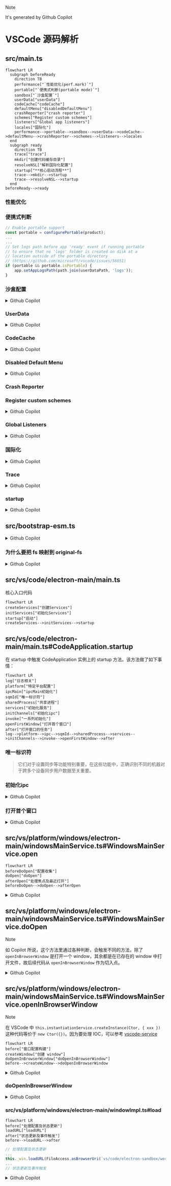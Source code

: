 >[!note]
> It's generated by Github Copilot

# VSCode 源码解析

## src/main.ts

```mermaid
flowchart LR
  subgraph beforeReady
    direction TB
    performance["`性能优化(perf.mark)`"]
    portable["`便携式判断(portable mode)`"]
    sandbox["`沙盒配置`"]
    userData["userData"]
    codeCache["codeCache"]
    defaultMenu["disabledDefaultMenu"]
    crashReporter["crash reporter"]
    schemes["Register custom schemes"]
    listeners["Global app listeners"]
    locales["国际化"]
    performance-->portable-->sandbox-->userData-->codeCache-->defaultMenu-->crashReporter-->schemes-->listeners-->locales
  end
  subgraph ready
    direction TB
    trace["trace"]
    mkdir["创建代码缓存目录"]
    resolveNSL["解析国际化配置"]
    startup["**核心启动流程**"]
    trace-->mkdir-->startup
    trace-->resolveNSL-->startup
  end
beforeReady-->ready
```

### 性能优化
### 便携式判断
```typescript
// Enable portable support
const portable = configurePortable(product);
...
...
// Set logs path before app 'ready' event if running portable
// to ensure that no 'logs' folder is created on disk at a
// location outside of the portable directory
// (https://github.com/microsoft/vscode/issues/56651)
if (portable && portable.isPortable) {
	app.setAppLogsPath(path.join(userDataPath, 'logs'));
}
```
### 沙盒配置

<details>

<summary>Github Copilot</summary>


> # VS Code 沙盒配置分析
> 这段代码负责配置 VS Code 中的 Electron 沙盒（sandbox）机制，这是一个重要的安全特性。
> ## 核心功能
> 这部分代码解析命令行参数并配置 Electron 相关的开关选项。
> ## 沙盒策略逻辑
> 这段代码实现了一个三路条件逻辑：
> - 启用沙盒条件：
>   - sandbox 参数为 true
>   - 未指定 disable-chromium-sandbox 命令行参数
>   - 配置文件中未设置 disable-chromium-sandbox: true
> - 特殊情况处理：
>   - 当指定了 --no-sandbox 但未指定 disable-gpu-sandbox 时，禁用 GPU 沙盒
> - 默认行为：
>   - 如果以上条件都不满足，则同时禁用普通沙盒和 GPU 沙盒
> 这是 Electron 应用程序中提高安全性的关键配置，用于隔离应用程序的不同部分，防止潜在的安全漏洞。


</details>

### UserData

<details>

<summary>Github Copilot</summary>


> # `userData` 配置代码分析
> 这段代码是 VS Code 的核心逻辑，负责设置应用程序的用户数据路径。
> ## userData 的作用
> 在 VS Code (以及所有 Electron 应用程序) 中，`userData` 目录是存储用户特定数据的关键位置，包含：
> - 用户设置和首选项
> - 已安装的扩展
> - 工作区配置
> - 应用程序状态信息
> - 临时文件和缓存
> - 日志文件
> ## 代码解析
> ```typescript
> // 在 app 'ready' 事件前设置 userData 路径
> const userDataPath = getUserDataPath(args, product.nameShort ?? 'code-oss-dev');
> if (process.platform === 'win32') {
>    const userDataUNCHost = getUNCHost(userDataPath);
>    if (userDataUNCHost) {
>        addUNCHostToAllowlist(userDataUNCHost); // 启用在 userDataPath 中使用 UNC 路径
>    }
> }
> app.setPath('userData', userDataPath);
> ```
> 这段代码执行两个主要操作：
> 1. 获取用户数据路径：调用 `getUserDataPath()` 函数，传入命令行参数和产品名称
> 2. 将该路径设置为 Electron 的 `userData` 路径
> ## 边界情况处理
> 这里也包含一个边界情况处理：Windows 平台上对 UNC 路径的特殊处理。
> **UNC 路径处理**：
> - 对于 Windows 用户，检查 userData 路径是否是网络路径(如 `\\server\share\folder`)
> - 如果是，调用 `addUNCHostToAllowlist` 函数将该网络主机添加到允许列表中
> - 这确保了 VS Code 可以正确访问存储在网络位置的用户数据
> 这个 UNC 路径处理确保 VS Code 在企业环境中正常工作，即使用户配置文件存储在网络位置。

</details>

### CodeCache

<details>

<summary>Github Copilot</summary>


> # `codeCachePath` 的作用分析
> 这段代码是 VS Code 的核心优化逻辑，用于获取代码缓存路径。
> ## 主要功能
> `codeCachePath` 用于存储 V8 JavaScript 引擎编译后的代码缓存，这是提高 VS Code 启动性能的关键机制。
> ```typescript
> // Resolve code cache path
> const codeCachePath = getCodeCachePath();
> ```
> 通过查看 `getCodeCachePath()` 函数实现，可以了解其详细逻辑：
> ```typescript
> function getCodeCachePath(): string | undefined {
> 	// 如果通过命令行参数明确禁用
> 	if (process.argv.indexOf('--no-cached-data') > 0) {
> 		return undefined;
> 	}
> 	// 开发模式下不使用缓存
> 	if (process.env['VSCODE_DEV']) {
> 		return undefined;
> 	}
> 	// 需要 commit ID
> 	const commit = product.commit;
> 	if (!commit) {
> 		return undefined;
> 	}
> 	return path.join(userDataPath, 'CachedData', commit);
> }
> ```
> ## 技术原理
> 代码缓存的工作原理：
> - 缓存 JS 代码的编译结果（字节码），避免每次启动时重新解析和编译
> - 路径包含特定的 commit ID，确保不同版本使用独立的缓存
> - 显著减少启动时间，特别是在大型应用如 VS Code 中效果明显
> ## 使用方式
> 在应用启动过程中，该路径被设置为环境变量并在后续初始化步骤中使用：
> ```typescript
> process.env['VSCODE_CODE_CACHE_PATH'] = codeCachePath || '';
> ```
> 这个优化对 VS Code 的快速启动至关重要，尤其当应用规模不断增长时。

</details>

### Disabled Default Menu

<details>

<summary>Github Copilot</summary>


> # `Menu.setApplicationMenu(null)` 分析
> 这行代码是 VSCode 的**核心逻辑**部分，而不是处理边界情况。
> ```typescript
> // Disable default menu (https://github.com/electron/electron/issues/35512)
> Menu.setApplicationMenu(null);
> ```
> ## 功能说明
> 这段代码通过将应用程序菜单设置为 `null` 来禁用 Electron 的默认菜单栏。这是 VSCode 启动流程中的一个重要步骤，因为：
> 1. VSCode 实现了自己的自定义菜单系统，不依赖 Electron 的默认菜单
> 2. 需要先禁用默认菜单，然后在应用程序的其他部分再创建和设置自定义菜单
> ## 实现原因
> 注释中引用的 GitHub issue (#35512) 说明这是有意为之的设计选择，与 Electron 默认菜单行为有关。VSCode 需要完全控制其菜单系统，以提供一致的跨平台体验和丰富的自定义选项。
> 此代码与沙盒配置、用户数据路径设置等一样，都是 VSCode 启动过程中的基础设置步骤，属于应用程序初始化阶段的核心逻辑。


</details>

### Crash Reporter
### Register custom schemes

<details>

<summary>Github Copilot</summary>


> # 自定义协议注册分析
> 这段代码是 VS Code 的**核心逻辑**，负责注册和配置 VS Code 使用的两个关键自定义 URL 协议。
> ## 功能解析
> ```typescript
> // Register custom schemes with privileges
> protocol.registerSchemesAsPrivileged([
> 	{
> 		scheme: 'vscode-webview',
> 		privileges: { standard: true, secure: true, supportFetchAPI: true, corsEnabled: true, allowServiceWorkers: true, codeCache: true }
> 	},
> 	{
> 		scheme: 'vscode-file',
> 		privileges: { secure: true, standard: true, supportFetchAPI: true, corsEnabled: true, codeCache: true }
> 	}
> ]);
> ```
> 该代码注册了两个自定义 URL 协议：
> 1. **vscode-webview**：为 VS Code 的 WebView 功能提供支持
>    - 具有完整特权集，包括 Service Worker 支持
>    - 允许 WebView 内容安全地与主进程通信
> 2. **vscode-file**：提供对本地文件的安全访问
>    - 与标准文件协议不同，具有额外安全约束
>    - 支持代码缓存以提高性能
> 这是 VS Code 架构的基础部分，没有这些自定义协议的注册，编辑器的许多核心功能（如扩展 UI、Markdown 预览、自定义编辑器等）都无法正常工作。
> 这些协议注册必须在应用初始化阶段完成，以确保 Electron 的渲染器进程能够正确识别和处理这些特殊 URL。
> Similar code found with 1 license type


</details>

### Global Listeners

<details>

<summary>Github Copilot</summary>


> # `registerListeners()` 分析
> 这段代码是 VS Code 的**核心逻辑**，负责设置全局应用程序事件监听器。
> ## 主要功能
> ```typescript
> // Global app listeners
> registerListeners();
> ```
> 这行代码调用的 `registerListeners()` 函数在 VS Code 启动过程中扮演着关键角色，它：
> 1. 注册处理文件打开请求的事件监听器
> 2. 设置 URL 协议处理的事件回调
> ## 具体实现
> 查看 `registerListeners()` 函数的完整实现：
> ```typescript
> function registerListeners(): void {
> 	/**
> 	 * macOS: when someone drops a file to the not-yet running VSCode, the open-file event fires even before
> 	 * the app-ready event. We listen very early for open-file and remember this upon startup as path to open.
> 	 */
> 	const macOpenFiles: string[] = [];
> 	(globalThis as any)['macOpenFiles'] = macOpenFiles;
> 	app.on('open-file', function(event, path) {
> 		macOpenFiles.push(path);
> 	});
> 	/**
> 	 * macOS: react to open-url requests.
> 	 */
> 	const openUrls: string[] = [];
> 	const onOpenUrl = function(event: { preventDefault: () => void }, url: string) {
> 		event.preventDefault();
> 		openUrls.push(url);
> 	};
> 	app.on('will-finish-launching', function() {
> 		app.on('open-url', onOpenUrl);
> 	});
> 	(globalThis as any)['getOpenUrls'] = function() {
> 		app.removeListener('open-url', onOpenUrl);
> 		return openUrls;
> 	};
> }
> ```
> 这是 VS Code 启动流程的核心部分，确保应用程序能够正确响应各种外部请求。


</details>

### 国际化

<details>

<summary>Github Copilot</summary>


> # VS Code 国际化配置分析
> 这段代码是 VS Code 的**核心逻辑**和**边界情况处理**的结合，负责设置应用程序的国际化（i18n）支持。
> ## 核心逻辑部分
> ```typescript
> // 可以在 app.ready 事件前解析 NLS 配置（如果在 argv.json 中已定义）
> // 否则只能在 app.ready 事件后解析 NLS，以获取 OS 区域设置
> let nlsConfigurationPromise: Promise<INLSConfiguration> | undefined = undefined;
> // 获取操作系统首选语言用于语言推荐
> // 在 Linux 上，当用户仅配置了 'C' 区域设置时，API 可能返回空数组
> // 无论哪种操作系统，如果数组为空，默认使用 'en'
> const osLocale = processZhLocale((app.getPreferredSystemLanguages()?.[0] ?? 'en').toLowerCase());
> const userLocale = getUserDefinedLocale(argvConfig);
> if (userLocale) {
> 	nlsConfigurationPromise = resolveNLSConfiguration({
> 		userLocale,
> 		osLocale,
> 		commit: product.commit,
> 		userDataPath,
> 		nlsMetadataPath: __dirname
> 	});
> }
> ```
> ## 边界情况处理
> ```typescript
> // 传入区域设置到 Electron，确保 Windows Control Overlay 在 Windows 上正确渲染
> // 由于 https://github.com/microsoft/vscode/issues/167543 问题
> // 暂时不在 macOS 上传入区域设置
> // 如果区域设置是 `qps-ploc`，表示使用的是微软伪语言包
> // 在这种情况下，使用 `en` 作为 Electron 区域设置
> if (process.platform === 'win32' || process.platform === 'linux') {
> 	const electronLocale = (!userLocale || userLocale === 'qps-ploc') ? 'en' : userLocale;
> 	app.commandLine.appendSwitch('lang', electronLocale);
> }
> ```
> 这段代码处理了几个重要的边界情况：
> 1. 中文语言特殊处理 (`processZhLocale` 函数)
> 2. 在没有找到区域设置时回退到英语
> 3. 微软伪语言包 (`qps-ploc`) 的特殊处理
> 4. macOS 平台的特殊处理（不设置区域设置）
> 这是 VS Code 作为全球化应用程序的关键部分，确保不同语言环境的用户都能获得良好体验。


</details>

### Trace

<details>

<summary>Github Copilot</summary>


> # 调试跟踪配置代码分析
> 这段代码是**边界情况处理**，专门用于支持调试和性能分析场景，而不是 VS Code 的核心运行逻辑。
> ## 功能解析
> ```typescript
> if (args['trace']) {
> 	let traceOptions: Electron.TraceConfig | Electron.TraceCategoriesAndOptions;
> 	if (args['trace-memory-infra']) {
> 		const customCategories = args['trace-category-filter']?.split(',') || [];
> 		customCategories.push('disabled-by-default-memory-infra', 'disabled-by-default-memory-infra.v8.code_stats');
> 		traceOptions = {
> 			included_categories: customCategories,
> 			excluded_categories: ['*'],
> 			memory_dump_config: {
> 				allowed_dump_modes: ['light', 'detailed'],
> 				triggers: [
> 					{
> 						type: 'periodic_interval',
> 						mode: 'detailed',
> 						min_time_between_dumps_ms: 10000
> 					},
> 					{
> 						type: 'periodic_interval',
> 						mode: 'light',
> 						min_time_between_dumps_ms: 1000
> 					}
> 				]
> 			}
> 		};
> 	} else {
> 		traceOptions = {
> 			categoryFilter: args['trace-category-filter'] || '*',
> 			traceOptions: args['trace-options'] || 'record-until-full,enable-sampling'
> 		};
> 	}
> 	contentTracing.startRecording(traceOptions).finally(() => onReady());
> } else {
> 	onReady();
> }
> ```
> 这段代码是一个特殊的调试工具，仅在使用 `--trace` 命令行参数启动 VS Code 时才会激活。它提供两种不同的跟踪配置：
> 1. **内存基础设施跟踪** (通过 `--trace-memory-infra` 启用)：
>    - 配置定期内存转储（轻量和详细两种模式）
>    - 包含特定内存相关的跟踪类别
> 2. **一般性能跟踪**：
>    - 使用命令行提供的类别过滤器或默认跟踪所有类别
>    - 允许自定义跟踪选项
> 无论是否启用跟踪，最终都会调用 `onReady()` 继续应用程序的启动流程。
> 这属于边界情况处理，因为它:
> - 仅在特定命令行参数存在时才激活
> - 服务于调试/诊断而非核心功能
> - 普通用户几乎不会使用这些参数


</details>

### startup


<details>

<summary>Github Copilot</summary>


> # `startup` 函数分析
> 这段代码是 VS Code 的**核心逻辑**，实现了 VS Code 的主要启动流程。
> ## 函数分析
> ```typescript
> /**
>  * Main startup routine
>  */
> async function startup(codeCachePath: string | undefined, nlsConfig: INLSConfiguration): Promise<void> {
> 	process.env['VSCODE_NLS_CONFIG'] = JSON.stringify(nlsConfig);
> 	process.env['VSCODE_CODE_CACHE_PATH'] = codeCachePath || '';
> 	// Bootstrap ESM
> 	await bootstrapESM();
> 	// Load Main
> 	await import('./vs/code/electron-main/main.js');
> 	perf.mark('code/didRunMainBundle');
> }
> ```
> 这个函数是 VS Code 启动的核心，执行以下几个关键步骤：
> 1. **配置环境变量**：设置国际化配置和代码缓存路径
> 2. **引导模块系统**：通过 `bootstrapESM()` 初始化 ES 模块系统
> 3. **加载主程序**：动态导入主模块 `./vs/code/electron-main/main.js`
> 4. **性能标记**：记录完成主程序包运行的性能时间点
> 这个函数本质上是应用程序启动序列的核心部分，而不是处理边缘情况的代码。它代表了 VS Code 从 Electron 层到实际应用程序加载的关键转换点。


</details>

## src/bootstrap-esm.ts

<details>

<summary>Github Copilot</summary>


> # bootstrap-esm.ts 文件分析
> ## 文件作用
> bootstrap-esm.ts 是 VS Code 核心启动过程中的关键组件，负责引导 ECMAScript 模块 (ESM) 系统并完成以下核心初始化任务：
> 1. **模块解析钩子配置**
>    - 将 'fs' 模块重定向到 'original-fs'，确保在 Electron 环境中正确处理文件系统操作
>    - 注册特殊的模块加载器以处理特定的模块解析逻辑
> 2. **全局状态初始化**
>    - 设置关键全局变量如 `_VSCODE_PRODUCT_JSON` 和 `_VSCODE_PACKAGE_JSON`
>    - 处理开发环境下的产品配置覆盖
> 3. **国际化 (NLS) 支持**
>    - 加载和配置本地化资源
>    - 处理语言包的加载和回退逻辑
>    - 记录性能指标以跟踪 NLS 加载时间
> ## 主要功能
> 文件导出一个关键函数 `bootstrapESM()`，在主应用程序启动序列中被调用：
> ```typescript
> export async function bootstrapESM(): Promise<void> {
>     // NLS
>     await setupNLS();
> }
> ```
> ## 如果缺少此文件的后果
> 如果这个文件不存在，VS Code 将无法正常启动：
> 1. **启动序列中断**
>    - main.ts 中的 `startup()` 函数直接调用 `bootstrapESM()`
>    - 缺少这个函数会导致启动流程中断
> 2. **模块加载失败**
>    - 没有 fs 模块重定向，将导致 Electron 环境中的文件系统操作不可靠
> 3. **国际化支持缺失**
>    - 无法加载语言包
>    - 所有界面将回退到默认英文，忽略用户语言首选项
> 4. **全局配置缺失**
>    - 依赖全局产品信息的代码将失败
>    - 无法正确识别产品特性和配置
> 5. **性能跟踪受损**
>    - 性能标记点缺失，影响诊断和性能分析能力
> 这个文件是 VS Code 模块化架构和启动流程的核心部分，确保应用程序的各个组件能够正确初始化和协同工作。

</details>

### 为什么要把 fs 映射到 original-fs

<details>

<summary>Github Copilot</summary>

> # Purpose of Mapping 'fs' to 'original-fs'
> This code maps the 'fs' module to 'original-fs' in Electron environments for an important reason:
> In Electron applications, the standard 'fs' module is often modified to implement security restrictions or provide sandboxed file system operations for renderer processes. These restrictions could limit VS Code's ability to perform necessary file operations.
> The 'original-fs' module in Electron provides access to the unmodified Node.js file system API with full capabilities. By redirecting 'fs' imports to 'original-fs', the code ensures VS Code can use unrestricted file system access when running in an Electron context.
> The implementation:
> 1. Only activates in Electron environments (checked with conditions)
> 2. Uses a custom ES module loader hook to intercept 'fs' imports
> 3. Redirects them to 'node:original-fs'
> This ensures VS Code maintains full file system access capabilities necessary for its core functionality like reading/writing files and working with project directories.

</details>

## src/vs/code/electron-main/main.ts
核心入口代码

```mermaid
flowchart LR
createServices["创建Services"]
initServices["初始化Services"]
startup["启动"]
createServices-->initServices-->startup
```

## src/vs/code/electron-main/main.ts#CodeApplication.startup

在 startup 中触发 CodeApplication 实例上的 startup 方法。该方法做了如下事情：

```mermaid
flowchart LR
log["日志相关"]
platform["特定平台配置"]
ipcMain["ipcMain初始化"]
sqmId["唯一标识符"]
sharedProcess["共享进程"]
services["初始化服务"]
initChannels["初始化ipc"]
invoke["一系列初始化"]
openFirstWindow["打开首个窗口"]
after["打开窗口的任务"]
log-->platform-->ipc-->sqmId-->sharedProcess-->services-->initChannels-->invoke-->openFirstWindow-->after
```

### 唯一标识符

> 它们对于设置同步等功能特别重要，在这些功能中，正确识别不同的机器对于跨多个设备同步用户数据至关重要。

### 初始化ipc


<details>

<summary>Github Copilot</summary>

 
> # initChannels 方法的作用
> `initChannels` 方法在 VS Code 的主进程中负责初始化和注册进程间通信(IPC)通道。这些通道使 VS Code 的主进程能够与其他进程(如渲染进> 程和共享进程)进行通信。
> ## 主要功能
> 1. **创建通信桥梁**：为 VS Code 的各个组件之间建立通信机制
> 2. **注册服务通道**：将主进程中的各种服务转换为可通过 IPC 访问的通道
> ## 注册的通道类型
> 方法将通道注册到三个不同的目标：
> 1. **mainProcessNodeIpcServer**：用于第一个和第二个 VS Code 实例之间的通信
> 2. **mainProcessElectronServer**：用于主进程与渲染进程之间的通信
> 3. **sharedProcessClient**：用于主进程与共享进程之间的通信
> ## 注册的重要服务通道
> 该方法注册了大量服务通道，包括：
> - **系统功能**：启动(`launch`)、更新(`update`)、进程管理(`process`)
> - **文件操作**：本地文件系统访问
> - **安全与加密**：加密服务、签名服务、策略管理
> - **UI组件**：菜单栏、Webview管理
> - **数据管理**：存储服务、用户数据配置文件
> - **开发工具**：诊断服务、日志记录、扩展主机调试
> - **终端相关**：终端服务、外部终端集成
> 通过这种通道设计，VS Code 实现了一个模块化的架构，其中不同的进程可以安全地访问彼此的功能，而无需共享内存空间，提高了应用程序的稳定性和可扩展性。


</details>

### 打开首个窗口


<details>

<summary>Github Copilot</summary>


> # openFirstWindow 方法详解
> `openFirstWindow` 方法是 VS Code 启动过程中的关键环节，负责决定首次启动时应该打开什么内容。这个方法需要处理多种启动场景，包括从协议链接、命令行参数、系统事件等各种方式启动 VS Code 时应该展示什么内容。
> ## 方法整体作用
> 此方法负责确定并打开 VS Code 启动时用户看到的第一个窗口，包括:
> - 决定打开空窗口还是特定内容
> - 处理通过协议链接（如 vscode:// URL）启动的情况
> - 响应命令行参数
> - 处理操作系统特定的文件打开事件（特别是 macOS）
> ## 分支判断详解
> 方法包含多个 if-else 分支，每个分支处理不同的启动场景：
> ### 1. 协议 URL 启动分支
> ```typescript
> if (initialProtocolUrls) {
>     // 子分支1: 可直接作为窗口打开的 URL
>     if (initialProtocolUrls.openables.length > 0) {
>         // 打开协议 URL 指定的文件/文件夹/工作区
>     }
>     // 子分支2: 请求在新窗口中处理的协议 URL
>     if (initialProtocolUrls.urls.length > 0) {
>         for (const protocolUrl of initialProtocolUrls.urls) {
>             if (params.get('windowId') === '_blank') {
>                 // 打开空白窗口，稍后处理此 URL
>             }
>         }
>     }
> }
> ```
> **示例**:
> - 当用户点击 `vscode://file/path/to/project` 链接时，VS Code 会启动并直接打开该项目
> - 当扩展请求在新窗口中打开内容时，如 `vscode://vscode.github-authentication?windowId=_blank`
> ### 2. 无文件/文件夹参数启动分支
> ```typescript
> if (!hasCliArgs && !hasFolderURIs && !hasFileURIs) {
>     // 子分支1: 强制新窗口
>     if (args['new-window'] || forceProfile || forceTempProfile) {
>         // 打开空白新窗口
>     }
>     // 子分支2: macOS 特定处理
>     if (macOpenFiles.length) {
>         // 打开通过 Finder 拖放或"打开方式"选择的文件
>     }
> }
> ```
> **示例**:
> - 用户通过 `code --new-window` 命令启动，将打开一个空白窗口
> - 用户指定特定配置文件启动 `code --profile myprofile`，将打开空白窗口使用该配置
> - 在 macOS 上，用户将文件拖到 VS Code 图标上启动应用
> ### 3. 默认启动分支（有命令行参数）
> ```typescript
> // 默认行为：从命令行读取路径
> return windowsMainService.open({
>     // 各种参数...
> });
> ```
> **示例**:
> - 用户执行 `code /path/to/project` 将直接打开该项目
> - 用户执行 `code --diff file1 file2` 将在差异模式下打开两个文件
> - 用户执行 `code file.txt:42` 将打开文件并跳转到第42行
> ## 总结
> `openFirstWindow` 方法是 VS Code 启动体验的核心，它处理了多种不同的启动场景，确保无论用户如何启动 VS Code，都能获得一致且符合预期的体验。这种灵活性使 VS Code 能够无缝集成到不同的工作流程和操作系统环境中。

</details>

## src/vs/platform/windows/electron-main/windowsMainService.ts#WindowsMainService.open


```mermaid
flowchart LR
beforeDoOpen["配置收集"]
doOpen["doOpen"]
afterOpen["处理焦点及最近打开"]
beforeDoOpen-->doOpen-->afterOpen
```

<details>

<summary>Github Copilot</summary>

> # VS Code 的 open 方法详解
> `open` 方法是 VS Code 窗口管理系统中的核心方法，负责处理各种内容的打开逻辑，包括文件、文件夹和工作区。这个方法位于 `WindowsMainService` 类中，是所有窗口打开操作的中央控制器。
> ## 核心功能
> 这个方法的主要职责是：
> 1. **确定要打开的内容**：解析用户想要打开的内容（文件、文件夹、工作区）
> 2. **决定打开方式**：确定内容应该在新窗口还是现有窗口中打开
> 3. **处理窗口状态**：管理窗口的创建、重用和焦点
> 4. **支持特殊模式**：处理差异比较、合并文件、命令行等待等特殊模式
> ## 方法参数
> ```typescript
> async open(openConfig: IOpenConfiguration): Promise<ICodeWindow[]>
> ```
> `openConfig` 参数包含了控制打开行为的所有配置，如：
> - 打开上下文（CLI、桌面、菜单等）
> - 命令行参数
> - 是否应该在新窗口打开
> - 是否为添加/移除文件夹模式
> - 要打开的 URI 列表
> ## 主要流程
> 1. **路径收集**：调用 `getPathsToOpen` 收集所有要打开的路径
>    ```typescript
>    const pathsToOpen = await this.getPathsToOpen(openConfig);
>    ```
> 2. **路径分类**：将收集到的路径分类为文件夹、工作区、文件等
>    ```typescript
>    for (const path of pathsToOpen) {
>      if (isSingleFolderWorkspacePathToOpen(path)) {
>        // 处理文件夹...
>      } else if (isWorkspacePathToOpen(path)) {
>        // 处理工作区...
>      } else if (path.fileUri) {
>        // 处理文件...
>      }
>    }
>    ```
> 3. **特殊模式处理**：
>    ```typescript
>    // 差异比较模式
>    if (openConfig.diffMode && filesToOpen && filesToOpen.filesToOpenOrCreate.length >= 2) {
>      filesToOpen.filesToDiff = filesToOpen.filesToOpenOrCreate.slice(0, 2);
>      filesToOpen.filesToOpenOrCreate = [];
>    }
>    
>    // 合并模式
>    if (openConfig.mergeMode && filesToOpen && filesToOpen.filesToOpenOrCreate.length === 4) {
>      filesToOpen.filesToMerge = filesToOpen.filesToOpenOrCreate.slice(0, 4);
>      // ...
>    }
>    ```
> 4. **执行打开操作**：调用 `doOpen` 方法实际打开窗口
>    ```typescript
>    const { windows: usedWindows, filesOpenedInWindow } = await this.doOpen(openConfig, workspacesToOpen, foldersToOpen, /* ... */);
>    ```
> 5. **焦点管理**：确定哪个窗口应该获得焦点
>    ```typescript
>    if (usedWindows.length > 1) {
>      // 有多个窗口时的焦点逻辑
>      if (filesOpenedInWindow) {
>        filesOpenedInWindow.focus();
>      } else {
>        // 其他焦点分配逻辑
>      }
>    }
>    ```
> 6. **记录历史**：添加到最近打开的历史记录中
>    ```typescript
>    this.workspacesHistoryMainService.addRecentlyOpened(recents);
>    ```
> ## 主要场景
> `open` 方法处理的场景包括：
> 1. **从命令行打开**：处理 `code file.txt` 或 `code folder/` 等命令
> 2. **从 GUI 打开**：处理从文件资源管理器、Dock 等打开的情况
> 3. **会话恢复**：启动时恢复上次的窗口
> 4. **差异比较**：使用 `--diff` 比较两个文件
> 5. **文件合并**：使用 `--merge` 合并文件
> 6. **远程开发**：处理远程开发场景下的窗口打开
> 总之，`open` 方法是 VS Code 窗口系统的核心入口点，协调了所有窗口打开操作，确保用户体验的一致性和可预测性。

</details>

## src/vs/platform/windows/electron-main/windowsMainService.ts#WindowsMainService.doOpen

> [!note]
> 如 Copilot 所说，这个方法里通过各种判断，会触发不同的方法，除了 `openInBrowserWindow` 是打开一个 window，其余都是在已存在的 window 中打开文件，故后续代码从 `openInBrowserWindow` 作为切入点。


<details>

<summary>Github Copilot</summary>

> # WindowsMainService 中 doOpen 方法详解
> `doOpen` 方法是 VSCode 窗口管理系统的核心实现，负责协调和处理所有打开内容（工作区、文件夹、文件）的复杂逻辑。它处理的是 "怎么打开" 的问题 —— 即确定内容应该在哪个窗口中打开。
> ## 核心功能
> 这个方法接收已经解析好的各种内容路径，然后决定:
> 1. 是否使用现有窗口
> 2. 是否需要创建新窗口
> 3. 如何在多窗口之间分配内容
> ## 方法参数
> ```typescript
> private async doOpen(
>     openConfig: IOpenConfiguration,           // 打开的配置选项
>     workspacesToOpen: IWorkspacePathToOpen[], // 要打开的工作区
>     foldersToOpen: ISingleFolderWorkspacePathToOpen[], // 要打开的文件夹
>     emptyToRestore: IEmptyWindowBackupInfo[], // 要恢复的空窗口备份
>     maybeOpenEmptyWindow: boolean,            // 是否可能需要打开空窗口
>     filesToOpen: IFilesToOpen | undefined,    // 要打开的文件
>     foldersToAdd: ISingleFolderWorkspacePathToOpen[], // 要添加到现有窗口的文件夹
>     foldersToRemove: ISingleFolderWorkspacePathToOpen[] // 要从现有窗口移除的文件夹
> ): Promise<{ windows: ICodeWindow[]; filesOpenedInWindow: ICodeWindow | undefined }>
> ```
> ## 工作流程
> 方法按照特定的顺序和优先级处理各种打开场景：
> 1. **处理文件夹添加/移除**：
>    - 查找合适的活动窗口并在其中添加/移除文件夹
> 2. **处理文件打开**：
>    - 如果没有要打开的工作区/文件夹，则查找最合适的窗口来打开文件
>    - 使用多种策略来找到最佳窗口（如检查文件所属工作区、使用最后活动窗口等）
>    - 如果找不到合适窗口，则创建新窗口
> 3. **处理工作区打开**：
>    - 检查是否已有窗口打开了该工作区
>    - 对未打开的工作区，创建新窗口或复用现有窗口（根据配置决定）
> 4. **处理文件夹打开**：
>    - 检查是否已有窗口打开了该文件夹
>    - 对未打开的文件夹，创建新窗口或复用现有窗口（根据配置决定）
> 5. **处理空窗口恢复**：
>    - 根据备份信息恢复之前的空窗口状态（如崩溃恢复）
> 6. **处理空窗口打开**：
>    - 如果还有未打开的文件，或用户要求打开空窗口，或没有打开任何窗口，则打开空窗口
> ## 返回结果
> 方法返回两个重要信息：
> 1. 所有使用或创建的窗口列表
> 2. 打开文件的窗口（如果有的话）
> 这些信息被传回调用者，用于后续操作如设置焦点窗口、处理等待标记等。
> 总之，`doOpen` 方法是 VSCode 窗口管理的核心逻辑，处理了各种复杂的打开场景，确保内容以最合适的方式打开，同时遵守用户配置和应用程序状态。

</details>

## src/vs/platform/windows/electron-main/windowsMainService.ts#WindowsMainService.openInBrowserWindow

> [!note]
> 在 VSCode 中 `this.instantiationService.createInstance(Ctor, { xxx })` 这种代码等价于 `new Ctor({})`。因为要处理 IOC，可以参考 [vscode-service](./vscode-service.md)

```mermaid
flowchart LR
before["窗口配置构建"]
createWindow["创建 window"]
doOpenInBrowserWindow["doOpenInBrowserWindow"]
before-->createWindow-->doOpenInBrowserWindow
```


<details>

<summary>Github Copilot</summary>

> # VS Code 的 openInBrowserWindow 方法详解
> `openInBrowserWindow` 方法是 VS Code 窗口管理系统的核心方法，负责实际创建或重用 Electron 窗口来打开 VS Code 内容。这是最低层的窗口创建逻辑，处理所有与 Electron 窗口相关的配置和生命周期。
> ## 主要功能
> 该方法接收 `IOpenBrowserWindowOptions` 参数，包含要打开的内容和窗口行为的配置信息，最终返回一个已配置并加载的 `ICodeWindow` 实例。
> 主要职责包括：
> 1. **窗口创建与重用决策**
>    - 根据参数决定是创建新窗口还是重用现有窗口
>    - 处理窗口选项卡管理（macOS）
> 2. **窗口配置构建**
>    - 生成完整的窗口配置（`INativeWindowConfiguration`）
>    - 包括命令行参数、机器标识、路径配置、用户环境变量等
>    - 配置工作区、文件、差异比较、合并等目标
> 3. **窗口备份与恢复**
>    - 通过 `backupMainService` 注册工作区、文件夹或空窗口的备份
>    - 支持崩溃恢复和会话还原
> 4. **用户配置文件管理**
>    - 解析并应用适当的用户配置文件（profile）
>    - 处理强制配置文件和临时配置文件情况
>    - 将配置文件与工作区关联
> 5. **窗口生命周期与事件管理**
>    - 注册窗口事件（就绪、关闭、销毁等）
>    - 维护窗口计数和窗口列表
>    - 处理最大化、全屏等状态变化
> ## 执行流程
> 1. 首先尝试确定要使用的配置文件（默认、新窗口或强制指定）
> 2. 根据传入参数决定是重用现有窗口还是创建新窗口
> 3. 构建完整的窗口配置
> 4. 对于新窗口：创建实例、注册事件、添加到窗口列表
> 5. 对于现有窗口：处理配置继承，特别是扩展开发相关的设置
> 6. 注册备份路径（用于崩溃恢复）
> 7. 解析并设置用户配置文件
> 8. 使用配置加载窗口
> 这个方法是整个 VS Code 窗口系统的基石，确保窗口按照正确且一致的方式创建和加载，同时支持崩溃恢复和会话保存等高级功能。

</details>

### doOpenInBrowserWindow

<details>

<summary>Github Copilot</summary>

> # VS Code 的 doOpenInBrowserWindow 方法详解
> `doOpenInBrowserWindow` 方法是 VS Code 窗口系统中的核心方法，负责将配置应用到浏览器窗口并完成窗口加载过程。这是 `openInBrowserWindow` 方法的后半部分逻辑，处理的是窗口配置的完成和实际加载操作。
> ## 主要功能
> 此方法执行以下关键操作：
> 1. **备份路径注册**：为不同类型的窗口内容创建和注册备份路径
>    ```typescript
>    if (!configuration.extensionDevelopmentPath) {
>        if (isWorkspaceIdentifier(configuration.workspace)) {
>            configuration.backupPath = this.backupMainService.registerWorkspaceBackup({
>                workspace: configuration.workspace,
>                remoteAuthority: configuration.remoteAuthority
>            });
>        } else if (isSingleFolderWorkspaceIdentifier(configuration.workspace)) {
>            // 为单文件夹工作区注册备份
>        } else {
>            // 为空窗口注册备份
>        }
>    }
>    ```
> 2. **用户配置文件解析**：确定应该使用哪个用户配置文件
>    ```typescript
>    const workspace = configuration.workspace ?? toWorkspaceIdentifier(configuration.backupPath, false);
>    const profilePromise = this.resolveProfileForBrowserWindow(options, workspace, defaultProfile);
>    const profile = profilePromise instanceof Promise ? await profilePromise : profilePromise;
>    configuration.profiles.profile = profile;
>    ```
> 3. **配置文件关联**：将配置文件与工作区永久关联（除非是扩展开发窗口）
>    ```typescript
>    if (!configuration.extensionDevelopmentPath) {
>        await this.userDataProfilesMainService.setProfileForWorkspace(workspace, profile);
>    }
>    ```
> 4. **窗口加载**：使用完整配置加载窗口
>    ```typescript
>    window.load(configuration);
>    ```
> ## 工作流程
> 1. 首先，如果窗口不是用于扩展开发，会根据内容类型（工作区、文件夹或空窗口）注册相应的备份
> 2. 然后，解析当前应用的用户配置文件（考虑强制配置文件和临时配置文件选项）
> 3. 将配置文件与工作区关联，便于下次自动使用相同配置
> 4. 最终，将完整配置应用到窗口并触发加载
> 这个方法是 VS Code 窗口生命周期中关键的一步，它确保窗口有正确的备份路径、用户配置文件以及与工作区的持久关联，这些都是 VS Code 用户体验的重要部分。
</details>

### src/vs/platform/windows/electron-main/windowImpl.ts#load


```mermaid
flowchart LR
before["处理配置及状态更新"]
loadURL["loadURL"]
after["状态更新及事件触发"]
before-->loadURL-->after
```

```ts
// 处理配置及状态更新
...
this._win.loadURL(FileAccess.asBrowserUri(`vs/code/electron-sandbox/workbench/workbench${this.environmentMainService.isBuilt ? '' : '-dev'}.html`).toString(true));
...
// 状态更新及事件触发

```

<details>

<summary>Github Copilot</summary>

> # VS Code 中 `load` 方法的作用详解
> `load` 方法是 `CodeWindow` 类中的核心方法，负责配置并加载 VS Code 窗口的内容。这个方法处理从准备窗口状态到实际加载 Web 内容的整个过程。
> ## 主要功能
> 1. **窗口状态清理**：
>    - 清除文档的"已编辑"状态（如果需要）
>    - 清除窗口标题和代表文件名（如果不是重新加载）
> 2. **配置处理**：
>    - 通过 `updateConfiguration` 更新基于当前窗口上下文的配置值
>    - 将配置放入配置对象 URL 中，供渲染进程使用
> 3. **配置关联逻辑**：
>    - 如果是窗口第一次加载（`readyState === ReadyState.NONE`），直接将配置与窗口关联
>    - 如果窗口已经显示内容，将配置存储为待处理配置（`pendingLoadConfig`），等待窗口加载事件触发后再关联
> 4. **状态转换**：
>    - 将窗口的 `readyState` 设置为 `NAVIGATING`，表示窗口正在导航中
> 5. **加载 Web 内容**：
>    - 加载 VS Code 的主界面 HTML 文件（workbench.html）
> 6. **加载状态记录**：
>    - 记录窗口已经被加载过（`wasLoaded = true`）
> 7. **安全措施**：
>    - 在开发模式下，设置一个定时器，如果窗口在特定时间内没有变为可见，则强制显示窗口并打开开发者工具
> 8. **事件触发**：
>    - 触发 `onWillLoad` 事件，通知其他组件窗口即将加载
> ## 为什么这个方法很重要
> `load` 方法是 VS Code 窗口生命周期中的关键环节，它：
> 1. 连接了命令行参数、配置系统和实际的窗口内容
> 2. 处理了首次加载和重新加载的不同逻辑
> 3. 确保窗口状态的正确性和一致性
> 4. 管理渲染进程与主进程之间的配置传递
> 总的来说，`load` 方法是窗口显示内容前的"准备阶段"，它设置了必要的状态和配置，然后触发实际的内容加载过程。

</details>

